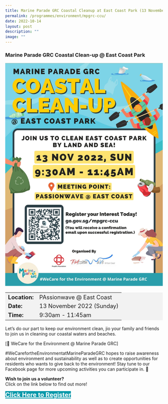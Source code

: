 ```yaml
---
title: Marine Parade GRC Coastal Cleanup at East Coast Park (13 November)
permalink: /programmes/environment/mpgrc-ccu/
date: 2022-10-14
layout: post
description: ""
image: ""
---
```

### Marine Parade GRC Coastal Clean-up @ East Coast Park ###

<img
src="/images/Programmes%20(October%202022)/GRC COASTAL CLEAN-UP.jpg" style="width:600px; height:auto">

<table  style="font-size:130%; background-color:#f2f2f2">
	<tbody>
		<tr>
			 <td><b>Location:</b></td><td>PAssionwave @ East Coast</td>
		</tr>
		<tr>
		 <td><b>Date:</b> </td><td>13 November 2022 (Sunday)</td>
		</tr>
		<tr>
			<td> <b>Time:</b> </td><td>9:30am - 11:45am</td>
		</tr>
	</tbody>
</table>

Let’s do our part to keep our environment clean, jio your family and friends to join us in cleaning our coastal waters and beaches.

[💚 WeCare for the Environment @ Marine Parade GRC\]

#WeCarefortheEnvironmentatMarineParadeGRC hopes to raise awareness about environment and sustainability as well as to create opportunities for residents who wants to give back to the environment! Stay tune to our Facebook page for more upcoming activities you can participate in. 🥰

<b>Wish to join us a volunteer?</b><br>
Click on the link below to find out more!
<div>
	<a href="https://www.go.gov.sg/mpgrc-ccu" style="font-size:20px; width:35%; height:60px; background-color:#0899AA; color:white" class="bp-button"><b>Click Here to Register</b></a>
</div>